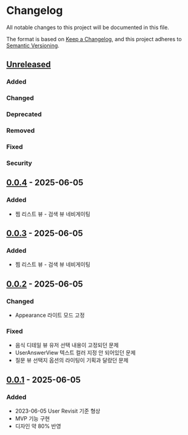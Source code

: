 # Changelog

All notable changes to this project will be documented in this file.

The format is based on [Keep a Changelog](https://keepachangelog.com/en/1.1.0/),
and this project adheres to [Semantic Versioning](https://semver.org/spec/v2.0.0.html).

## [Unreleased]

### Added

### Changed

### Deprecated
                                                  
### Removed

### Fixed

### Security

## [0.0.4] - 2025-06-05

### Added

- 찜 리스트 뷰 - 검색 뷰 네비게이팅

## [0.0.3] - 2025-06-05

### Added

- 찜 리스트 뷰 - 검색 뷰 네비게이팅

## [0.0.2] - 2025-06-05

### Changed

- Appearance 라이트 모드 고정

### Fixed

- 음식 디테일 뷰 유저 선택 내용이 고정되던 문제
- UserAnswerView 텍스트 컬러 지정 안 되어있던 문제
- 질문 뷰 선택지 옵션의 라이팅이 기획과 달랐던 문제

## [0.0.1] - 2025-06-05

### Added

- 2023-06-05 User Revisit 기준 형상
- MVP 기능 구현
- 디자인 약 80% 반영

[unreleased]: hhttps://github.com/DeveloperAcademy-POSTECH/2025-C3-A5-ChickCream/compare/v0.0.4...HEAD
[0.0.4]: hhttps://github.com/DeveloperAcademy-POSTECH/2025-C3-A5-ChickCream/releases/tag/v0.0.4
[0.0.3]: hhttps://github.com/DeveloperAcademy-POSTECH/2025-C3-A5-ChickCream/releases/tag/v0.0.3
[0.0.2]: hhttps://github.com/DeveloperAcademy-POSTECH/2025-C3-A5-ChickCream/releases/tag/v0.0.2
[0.0.1]: hhttps://github.com/DeveloperAcademy-POSTECH/2025-C3-A5-ChickCream/releases/tag/v0.0.1
